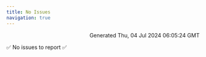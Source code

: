 ```yaml
---
title: No Issues
navigation: true
---
```


<p style="text-align:right;color:#cccs">
Generated Thu, 04 Jul 2024 06:05:24 GMT
</p>
<p>✅ No issues to report ✅</p>



